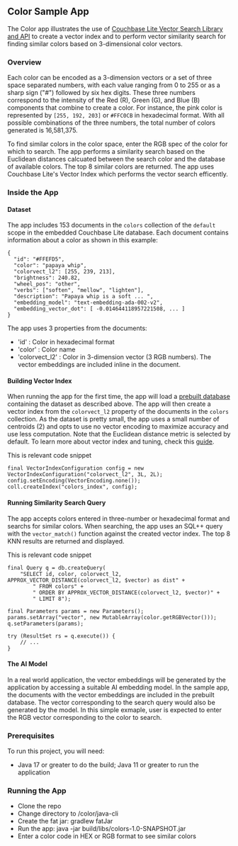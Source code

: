 ## Color Sample App

The Color app illustrates the use of [Couchbase Lite Vector Search Library and API](https://docs.couchbase.com/couchbase-lite/3.2/swift/vector-search.html) to create a vector index and to perform vector similarity search for finding similar colors based on 3-dimensional color vectors.

### Overview ###

Each color can be encoded as a 3-dimension vectors or a set of three space separated numbers, with each value ranging from 0 to 255 or as a sharp sign ("#") followed by six hex digits. These three numbers correspond to the intensity of the Red (R), Green (G), and Blue (B) components that combine to create a color. For instance, the pink color is represented by `[255, 192, 203]` or `#FFC0CB` in hexadecimal format. With all possible combinations of the three numbers, the total number of colors generated is 16,581,375.

To find similar colors in the color space, enter the RGB spec of the color for which to search.  The app performs a similarity search based on the Euclidean distances calcuated between the search color and the database of available colors. The top 8 similar colors are returned. The app uses Couchbase Lite's Vector Index which performs the vector search efficently.

### Inside the App ###

#### Dataset ####

The app includes 153 documents in the `colors` collection of the `default` scope in the embedded Couchbase Lite database. Each document contains information about a color as shown in this example:

```
{
  "id": "#FFEFD5",
  "color": "papaya whip",
  "colorvect_l2": [255, 239, 213],
  "brightness": 240.82,
  "wheel_pos": "other",
  "verbs": ["soften", "mellow", "lighten"],
  "description": "Papaya whip is a soft ... ",
  "embedding_model": "text-embedding-ada-002-v2",
  "embedding_vector_dot": [ -0.014644118957221508, ... ]
}
```
The app uses 3 properties from the documents:

* 'id' : Color in hexadecimal format
* 'color' : Color name
* 'colorvect_l2' : Color in 3-dimension vector (3 RGB numbers). The vector embeddings are included inline in the document.

#### Building Vector Index ####

When running the app for the first time, the app will load a [prebuilt database](https://docs.couchbase.com/couchbase-lite/current/swift/prebuilt-database.html) containing the dataset as described above. The app will then create a vector index from the `colorvect_l2` property of the documents in the `colors` collection. As the dataset is pretty small, the app uses a small number of centroids (2) and opts to use no vector encoding to maximize accuracy and use less computation. Note that the Euclidean distance metric is selected by default. To learn more about vector index and tuning, check this [guide](https://github.com/couchbaselabs/mobile-vector-search/blob/main/docs/Tuning.md). 

This is relevant code snippet
```
final VectorIndexConfiguration config = new VectorIndexConfiguration("colorvect_l2", 3L, 2L);
config.setEncoding(VectorEncoding.none());
coll.createIndex("colors_index", config);
```

#### Running Similarity Search Query ####

The app accepts colors entered in three-number or hexadecimal format and searchs for similar colors. When searching, the app uses an SQL++ query with the `vector_match()` function against the created vector index. The top 8 KNN results are returned and displayed.

This is relevant code snippet
```
final Query q = db.createQuery(
    "SELECT id, color, colorvect_l2, APPROX_VECTOR_DISTANCE(colorvect_l2, $vector) as dist" +
        " FROM colors" +
        " ORDER BY APPROX_VECTOR_DISTANCE(colorvect_l2, $vector)" +
        " LIMIT 8");

final Parameters params = new Parameters();
params.setArray("vector", new MutableArray(color.getRGBVector()));
q.setParameters(params);

try (ResultSet rs = q.execute()) {
    // ...
}

```

#### The AI Model ####

In a real world application, the vector embeddings will be generated by the application by accessing a suitable AI embedding model. In the sample app, the documents with the vector embeddings are included in the prebuilt database. The vector corresponding to the search query would also be generated by the model. In this simple exmaple, user is expected to enter the RGB vector corresponding to the color to search.

### Prerequisites ###

To run this project, you will need:
* Java 17 or greater to do the build; Java 11 or greater to run the application

### Running the App ###

* Clone the repo
* Change directory to <repo>/color/java-cli
* Create the fat jar:  gradlew fatJar
* Run the app: java -jar build/libs/colors-1.0-SNAPSHOT.jar
* Enter a color code in HEX or RGB format to see similar colors

